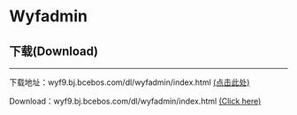 # Wyfadmin
## 下载(Download)
----------
下载地址：wyf9.bj.bcebos.com/dl/wyfadmin/index.html [(点击此处)](wyf9.bj.bcebos.com/dl/wyfadmin/index.html)

Download：wyf9.bj.bcebos.com/dl/wyfadmin/index.html [(Click here)](wyf9.bj.bcebos.com/dl/wyfadmin/index.html)
